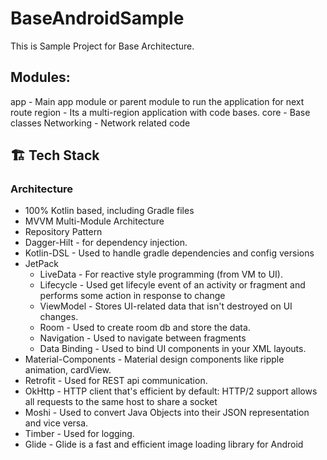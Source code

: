 # BaseAndroidSample
This is Sample Project for Base Architecture.

## Modules:
app - Main app module or parent module to run the application for next route
region - Its a multi-region application with code bases.
core - Base classes
Networking  - Network related code

## 🏗 Tech Stack
### Architecture
* 100% Kotlin based, including Gradle files
* MVVM  Multi-Module Architecture
* Repository Pattern
* Dagger-Hilt - for dependency injection.
* Kotlin-DSL - Used to handle gradle dependencies and config versions
* JetPack
  - LiveData - For reactive style programming (from VM to UI).
  - Lifecycle - Used get lifecyle event of an activity or fragment and performs some action in response to change
  - ViewModel - Stores UI-related data that isn't destroyed on UI changes.
  - Room - Used to create room db and store the data.
  - Navigation - Used to navigate between fragments
  - Data Binding - Used to bind UI components in your XML layouts.
* Material-Components - Material design components like ripple animation, cardView.
* Retrofit - Used for REST api communication.
* OkHttp - HTTP client that's efficient by default: HTTP/2 support allows all requests to the same host to share a socket
* Moshi - Used to convert Java Objects into their JSON representation and vice versa.
* Timber - Used for logging.
* Glide - Glide is a fast and efficient image loading library for Android




